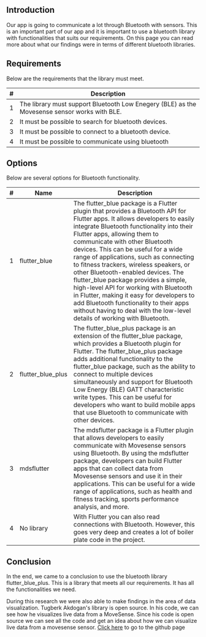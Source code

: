 ## Introduction
Our app is going to communicate a lot through Bluetooth with sensors. This is an important part of our app and it is important to use a bluetooth library with functionalities that suits our requirements. On this page you can read more about what our findings were in terms of different bluetooth libraries. 

## Requirements

Below are the requirements that the library must meet. 

|#|Description|
|-|-|
|1|The library must support Bluetooth Low Enegery (BLE) as the Movesense sensor works with BLE.| 
|2|It must be possible to search for bluetooth devices.||3|It must be possible to search for bluetooth devices. 
|3|It must be possible to connect to a bluetooth device.|3 
|4|It must be possible to communicate using bluetooth| 


## Options

Below are several options for Bluetooth functionality.

|#|Name|Description|
|-|-|-|
|1|flutter_blue|The flutter_blue package is a Flutter plugin that provides a Bluetooth API for Flutter apps. It allows developers to easily integrate Bluetooth functionality into their Flutter apps, allowing them to communicate with other Bluetooth devices. This can be useful for a wide range of applications, such as connecting to fitness trackers, wireless speakers, or other Bluetooth-enabled devices. The flutter_blue package provides a simple, high-level API for working with Bluetooth in Flutter, making it easy for developers to add Bluetooth functionality to their apps without having to deal with the low-level details of working with Bluetooth.
|2|flutter_blue_plus|The flutter_blue_plus package is an extension of the flutter_blue package, which provides a Bluetooth plugin for Flutter. The flutter_blue_plus package adds additional functionality to the flutter_blue package, such as the ability to connect to multiple devices simultaneously and support for Bluetooth Low Energy (BLE) GATT characteristic write types. This can be useful for developers who want to build mobile apps that use Bluetooth to communicate with other devices.|.
|3|mdsflutter|The mdsflutter package is a Flutter plugin that allows developers to easily communicate with Movesense sensors using Bluetooth. By using the mdsflutter package, developers can build Flutter apps that can collect data from Movesense sensors and use it in their applications. This can be useful for a wide range of applications, such as health and fitness tracking, sports performance analysis, and more.|.
|4|No library|With Flutter you can also read connections with Bluetooth. However, this goes very deep and creates a lot of boiler plate code in the project.|


## Conclusion
In the end, we came to a conclusion to use the bluetooth library flutter_blue_plus. This is a library that meets all our requirements. It has all the functionalities we need.

During this research we were also able to make findings in the area of data visualization. Tugberk Akdogan's library is open source. In his code, we can see how he visualizes live data from a MoveSense. Since his code is open source we can see all the code and get an idea about how we can visualize live data from a movesense sensor. [Click here](https://github.com/petri-lipponen-movesense/mdsflutter) to go to the github page
